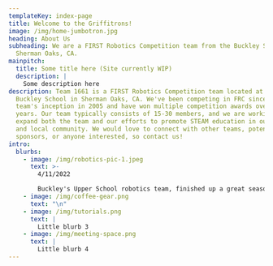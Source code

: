 ```yaml
---
templateKey: index-page
title: Welcome to the Griffitrons!
image: /img/home-jumbotron.jpg
heading: About Us
subheading: We are a FIRST Robotics Competition team from the Buckley School in
  Sherman Oaks, CA.
mainpitch:
  title: Some title here (Site currently WIP)
  description: |
    Some description here
description: Team 1661 is a FIRST Robotics Competition team located at the
  Buckley School in Sherman Oaks, CA. We've been competing in FRC since our
  team's inception in 2005 and have won multiple competition awards over the
  years. Our team typically consists of 15-30 members, and we are working to
  expand both the team and our efforts to promote STEAM education in our school
  and local community. We would love to connect with other teams, potential
  sponsors, or anyone interested, so contact us!
intro:
  blurbs:
    - image: /img/robotics-pic-1.jpeg
      text: >-
        4/11/2022

        Buckley's Upper School robotics team, finished up a great season this spring in which they participated in three competitions, each lasting three days.
    - image: /img/coffee-gear.png
      text: "\n"
    - image: /img/tutorials.png
      text: |
        Little blurb 3
    - image: /img/meeting-space.png
      text: |
        Little blurb 4
---
```

